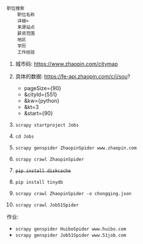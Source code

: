 ```
职位搜索
    职位名称
    详细>
    来源站点
    薪资范围
    地区
    学历
    工作经验
```
1. 城市码:
    https://www.zhaopin.com/citymap
2. 具体的数据:
    https://fe-api.zhaopin.com/c/i/sou?
    * pageSize={90}
    * &cityId={551}
    * &kw={python}
    * &kt=3
    * &start={90}


1. `scrapy startproject Jobs`
2. `cd Jobs`
3. `scrapy genspider ZhaopinSpider www.zhaopin.com`
4. `scrapy crawl ZhaopinSpider`
5. ~~`pip install diskcache`~~
6. `pip install tinydb`
7. `scrapy crawl ZhaopinSpider -o chongqing.json`
8. `scrapy crawl Job51Spider`

作业:
* `scrapy genspider HuiboSpider www.huibo.com`
* `scrapy genspider Job51Spider www.51job.com`